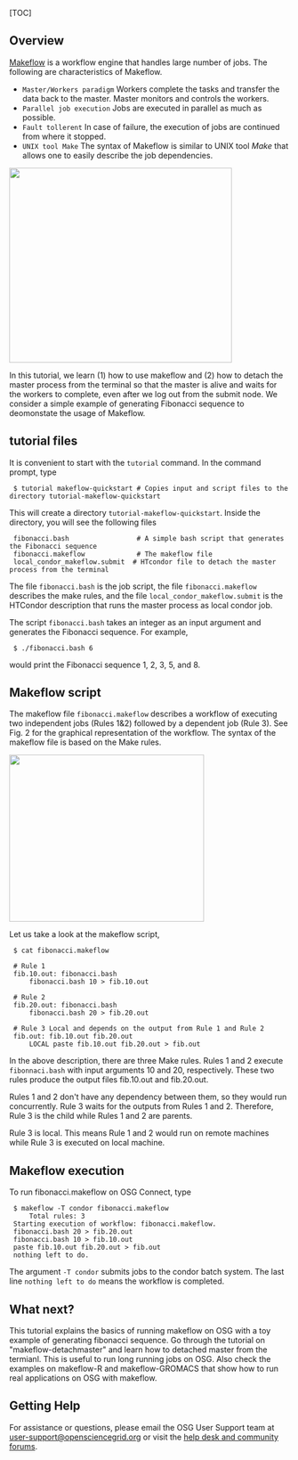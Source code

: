 
[title]: - "makeflow - Quickstart"
[TOC]
 
## Overview

[Makeflow](http://ccl.cse.nd.edu/software/makeflow/) is a workflow engine that handles large number 
of jobs. The following are characteristics of Makeflow.

* `Master/Workers paradigm`  Workers complete the tasks and transfer the data back to the master. Master 
monitors and controls the workers.
* `Parallel job execution` Jobs are executed in parallel as much as possible.
* `Fault tollerent` In case of failure, the execution of jobs are  continued from where it stopped. 
* `UNIX tool Make`  The syntax of Makeflow is similar to UNIX tool _Make_ that allows one to easily describe the job dependencies.  

<img src="https://raw.githubusercontent.com/OSGConnect/tutorial-makeflow-quickstart/master/Figs/MWFig.png" width="400px" height="350px" />

In this tutorial, we learn (1) how to use makeflow and (2) how to detach the master process 
from the terminal so that 
the master is alive and waits for the workers to complete, even after we log out from the submit node. We 
consider a simple example of generating Fibonacci sequence to deomonstate the usage of Makeflow. 

## tutorial files

It is convenient to start with the `tutorial` command. In the command prompt, type

	 $ tutorial makeflow-quickstart # Copies input and script files to the directory tutorial-makeflow-quickstart
 
This will create a directory `tutorial-makeflow-quickstart`. Inside the directory, you will see the following files

     fibonacci.bash                 # A simple bash script that generates the Fibonacci sequence
     fibonacci.makeflow             # The makeflow file 
     local_condor_makeflow.submit  # HTcondor file to detach the master process from the terminal

The file `fibonacci.bash` is the job script, the file `fibonacci.makeflow` describes the make rules, and the 
file `local_condor_makeflow.submit` is the HTCondor description that runs the master process as local condor job. 

The script `fibonacci.bash` takes an integer as an input argument and generates the Fibonacci 
sequence. For example, 

     $ ./fibonacci.bash 6

would print the Fibonacci sequence 1, 2, 3, 5, and 8. 

## Makeflow script

The makeflow file `fibonacci.makeflow` describes a workflow of executing two independent jobs (Rules 1&2) followed by a
dependent job (Rule 3). See Fig. 2 for the graphical representation of the workflow. The syntax of the makeflow file is based on the Make rules.   

<img src="https://raw.githubusercontent.com/OSGConnect/tutorial-makeflow-quickstart/master/Figs/FibFig.png" width="350px" height="300px" />

Let us take a look at the makeflow script, 

     $ cat fibonacci.makeflow

     # Rule 1 
     fib.10.out: fibonacci.bash
         fibonacci.bash 10 > fib.10.out

     # Rule 2
     fib.20.out: fibonacci.bash
         fibonacci.bash 20 > fib.20.out

     # Rule 3 Local and depends on the output from Rule 1 and Rule 2
     fib.out: fib.10.out fib.20.out
         LOCAL paste fib.10.out fib.20.out > fib.out


In the above description, there are three Make rules.  Rules 1 and 2  execute `fibonnaci.bash` with input arguments 10 and 20, respectively. These two rules produce the output files fib.10.out and fib.20.out.  

Rules 1 and 2 don't have any dependency between them, so they would run concurrently. Rule 3 waits for the outputs 
from Rules 1 and 2. Therefore, Rule 3 is the child while Rules 1 and 2 are parents. 

Rule 3 is local. This means Rule 1 and 2 would run on remote machines while Rule 3 is executed on local machine. 


## Makeflow execution 

To run fibonacci.makeflow on OSG Connect, type 

     $ makeflow -T condor fibonacci.makeflow 
         Total rules: 3
     Starting execution of workflow: fibonacci.makeflow.
     fibonacci.bash 20 > fib.20.out
     fibonacci.bash 10 > fib.10.out
     paste fib.10.out fib.20.out > fib.out
     nothing left to do.

The argument `-T condor` submits jobs to the condor batch system. The 
last line `nothing left to do` means the workflow is completed. 

## What next?

This tutorial explains the basics of running makeflow on OSG with a toy example of generating fibonacci sequence. Go 
through the tutorial on "makeflow-detachmaster" and  learn how to detached master from the termianl. This is useful to 
run long running jobs on OSG. Also check 
the examples on makeflow-R and makeflow-GROMACS that show how to run real applications on OSG with makeflow. 

## Getting Help
For assistance or questions, please email the OSG User Support team  at [user-support@opensciencegrid.org](mailto:user-support@opensciencegrid.org) or visit the [help desk and community forums](http://support.opensciencegrid.org).
